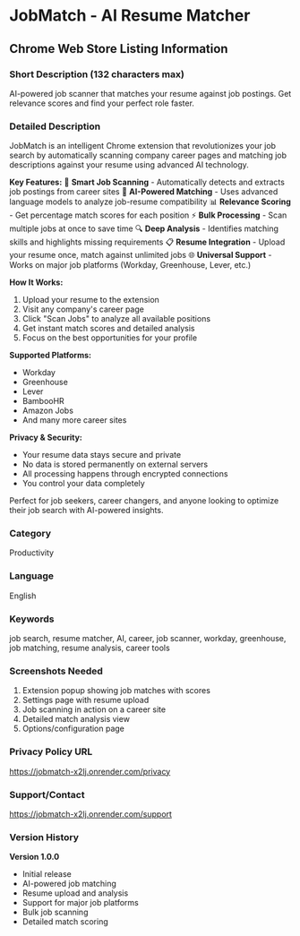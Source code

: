 # JobMatch - AI Resume Matcher
## Chrome Web Store Listing Information

### Short Description (132 characters max)
AI-powered job scanner that matches your resume against job postings. Get relevance scores and find your perfect role faster.

### Detailed Description
JobMatch is an intelligent Chrome extension that revolutionizes your job search by automatically scanning company career pages and matching job descriptions against your resume using advanced AI technology.

**Key Features:**
🎯 **Smart Job Scanning** - Automatically detects and extracts job postings from career sites
🤖 **AI-Powered Matching** - Uses advanced language models to analyze job-resume compatibility
📊 **Relevance Scoring** - Get percentage match scores for each position
⚡ **Bulk Processing** - Scan multiple jobs at once to save time
🔍 **Deep Analysis** - Identifies matching skills and highlights missing requirements
📋 **Resume Integration** - Upload your resume once, match against unlimited jobs
🌐 **Universal Support** - Works on major job platforms (Workday, Greenhouse, Lever, etc.)

**How It Works:**
1. Upload your resume to the extension
2. Visit any company's career page
3. Click "Scan Jobs" to analyze all available positions
4. Get instant match scores and detailed analysis
5. Focus on the best opportunities for your profile

**Supported Platforms:**
- Workday
- Greenhouse
- Lever
- BambooHR
- Amazon Jobs
- And many more career sites

**Privacy & Security:**
- Your resume data stays secure and private
- No data is stored permanently on external servers
- All processing happens through encrypted connections
- You control your data completely

Perfect for job seekers, career changers, and anyone looking to optimize their job search with AI-powered insights.

### Category
Productivity

### Language
English

### Keywords
job search, resume matcher, AI, career, job scanner, workday, greenhouse, job matching, resume analysis, career tools

### Screenshots Needed
1. Extension popup showing job matches with scores
2. Settings page with resume upload
3. Job scanning in action on a career site
4. Detailed match analysis view
5. Options/configuration page

### Privacy Policy URL
https://jobmatch-x2lj.onrender.com/privacy

### Support/Contact
https://jobmatch-x2lj.onrender.com/support

### Version History
**Version 1.0.0**
- Initial release
- AI-powered job matching
- Resume upload and analysis
- Support for major job platforms
- Bulk job scanning
- Detailed match scoring 